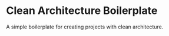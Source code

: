 # Clean Architecture Boilerplate
A simple boilerplate for creating projects with clean architecture.
